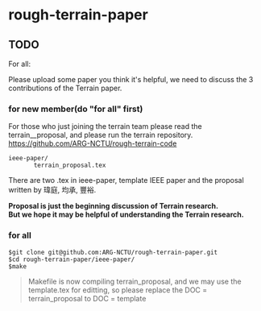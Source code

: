# rough-terrain-paper  
## TODO
For all:   

Please upload some paper you think it's helpful, we need to discuss the 3 contributions of the Terrain paper.  
### for new member(do "for all" first)
For those who just joining the terrain team please read the terrain__proposal, and please run the terrain repository.  
https://github.com/ARG-NCTU/rough-terrain-code  
```
ieee-paper/
	   terrain_proposal.tex
```  
There are two .tex in ieee-paper, template IEEE paper and the proposal written by 瑋庭, 均承, 豐裕.  

**Proposal is just the beginning discussion of Terrain research.**   
**But we hope it may be helpful of understanding the Terrain research.**    
### for all    
```
$git clone git@github.com:ARG-NCTU/rough-terrain-paper.git  
$cd rough-terrain-paper/ieee-paper/  
$make  
```  
>Makefile is now compiling terrain_proposal, and we may use the template.tex for editting, so please replace the 
>DOC = terrain_proposal to 
>DOC = template

